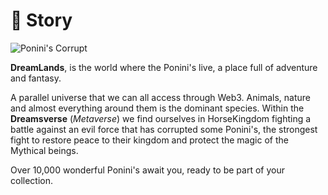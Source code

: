 # 🌄 Story

![Ponini's Corrupt](https://storage.googleapis.com/poninis/HorseBlackS.png)

**DreamLands**, is the world where the Ponini's live, a place full of adventure and fantasy.&#x20;

A parallel universe that we can all access through Web3. Animals, nature and almost everything around them is the dominant species. Within the **Dreamsverse** (_Metaverse_) we find ourselves in HorseKingdom fighting a battle against an evil force that has corrupted some Ponini's, the strongest fight to restore peace to their kingdom and protect the magic of the Mythical beings.

&#x20;Over 10,000 wonderful Ponini's await you, ready to be part of your collection.
